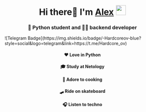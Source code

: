 <!--### Hi there 👋 My name is Alex amd i'm Python developer-->

<h1 align="center">Hi there👋 I'm <a href="https://github.com/EvilCOre88" target="_blank">Alex</a> 
<img src="https://github.com/blackcater/blackcater/raw/main/images/Hi.gif" height="32"/></h1>
<h3 align="center">🐍 Python student and 🧑‍💻 backend developer</h3>
![Telegram Badge](https://img.shields.io/badge/-Hardcoreov-blue?style=social&logo=telegram&link=https://t.me/Hardcore_ov)
<h4 align="center">❤️ Love in Python</h4>
<h4 align="center">🎓 Study at Netology</h4>
<h4 align="center">🍝 Adore to cooking</h4>
<h4 align="center">🛹 Ride on skateboard</h4>
<h4 align="center">🎧 Listen to techno</h4>
